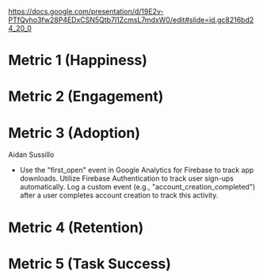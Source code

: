 https://docs.google.com/presentation/d/19E2v-PTfQyho3fw28P4EDxCSN5Qtb7l1ZcmsL7mdxW0/edit#slide=id.gc8216bd24_20_0



# Metric 1 (Happiness)



# Metric 2 (Engagement)



# Metric 3 (Adoption)

Aidan Sussillo
* Use the "first_open" event in Google Analytics for Firebase to track app downloads.
Utilize Firebase Authentication to track user sign-ups automatically.
Log a custom event (e.g., "account_creation_completed") after a user completes account creation to track this activity.



# Metric 4 (Retention)



# Metric 5 (Task Success)
